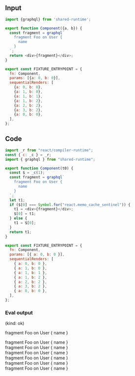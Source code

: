 
## Input

```javascript
import {graphql} from 'shared-runtime';

export function Component({a, b}) {
  const fragment = graphql`
    fragment Foo on User {
      name
    }
  `;
  return <div>{fragment}</div>;
}

export const FIXTURE_ENTRYPOINT = {
  fn: Component,
  params: [{a: 0, b: 0}],
  sequentialRenders: [
    {a: 0, b: 0},
    {a: 1, b: 0},
    {a: 1, b: 1},
    {a: 1, b: 2},
    {a: 2, b: 2},
    {a: 3, b: 2},
    {a: 0, b: 0},
  ],
};

```

## Code

```javascript
import _r from "react/compiler-runtime";
const { c: _c } = _r;
import { graphql } from "shared-runtime";

export function Component(t0) {
  const $ = _c(1);
  const fragment = graphql`
    fragment Foo on User {
      name
    }
  `;
  let t1;
  if ($[0] === Symbol.for("react.memo_cache_sentinel")) {
    t1 = <div>{fragment}</div>;
    $[0] = t1;
  } else {
    t1 = $[0];
  }
  return t1;
}

export const FIXTURE_ENTRYPOINT = {
  fn: Component,
  params: [{ a: 0, b: 0 }],
  sequentialRenders: [
    { a: 0, b: 0 },
    { a: 1, b: 0 },
    { a: 1, b: 1 },
    { a: 1, b: 2 },
    { a: 2, b: 2 },
    { a: 3, b: 2 },
    { a: 0, b: 0 },
  ],
};

```
      
### Eval output
(kind: ok) <div>
    fragment Foo on User {
      name
    }
  </div>
<div>
    fragment Foo on User {
      name
    }
  </div>
<div>
    fragment Foo on User {
      name
    }
  </div>
<div>
    fragment Foo on User {
      name
    }
  </div>
<div>
    fragment Foo on User {
      name
    }
  </div>
<div>
    fragment Foo on User {
      name
    }
  </div>
<div>
    fragment Foo on User {
      name
    }
  </div>